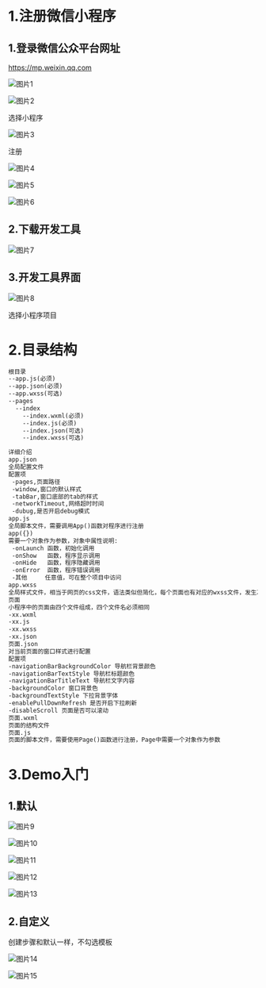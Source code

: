 # 1.注册微信小程序

## 1.登录微信公众平台网址 

https://mp.weixin.qq.com

![图片1](C:\Users\Administrator\Desktop\微信小程序\图片\图片1.png)

![图片2](C:\Users\Administrator\Desktop\微信小程序\图片\图片2.png)

选择小程序

![图片3](C:\Users\Administrator\Desktop\微信小程序\图片\图片3.png)

注册

![图片4](C:\Users\Administrator\Desktop\微信小程序\图片\图片4.png)

![图片5](C:\Users\Administrator\Desktop\微信小程序\图片\图片5.png)

![图片6](C:\Users\Administrator\Desktop\微信小程序\图片\图片6.png)

## 2.下载开发工具

![图片7](C:\Users\Administrator\Desktop\微信小程序\图片\图片7.png)

## 3.开发工具界面

![图片8](C:\Users\Administrator\Desktop\微信小程序\图片\图片8.png)

选择小程序项目

# 2.目录结构

```html
根目录
--app.js(必须)
--app.json(必须)
--app.wxss(可选)
--pages
  --index
    --index.wxml(必须)
    --index.js(必须)
    --index.json(可选)
    --index.wxss(可选)

详细介绍
app.json
全局配置文件
配置项
 -pages,页面路径
 -window,窗口的默认样式
 -tabBar,窗口底部的tab的样式
 -networkTimeout,网络超时时间
 -dubug,是否开启debug模式
app.js
全局脚本文件，需要调用App()函数对程序进行注册
app({})
需要一个对象作为参数，对象中属性说明:
 -onLaunch 函数，初始化调用
 -onShow   函数，程序显示调用
 -onHide   函数，程序隐藏调用
 -onError  函数，程序错误调用
 -其他     任意值，可在整个项目中访问
app.wxss
全局样式文件，相当于网页的css文件，语法类似但简化，每个页面也有对应的wxss文件，发生冲突以非全部为准
页面
小程序中的页面由四个文件组成，四个文件名必须相同
-xx.wxml
-xx.js
-xx.wxss
-xx.json
页面.json
对当前页面的窗口样式进行配置
配置项
-navigationBarBackgroundColor 导航栏背景颜色
-navigationBarTextStyle 导航栏标题颜色
-navigationBarTitleText 导航栏文字内容
-backgroundColor 窗口背景色
-backgroundTextStyle 下拉背景字体
-enablePullDownRefresh 是否开启下拉刷新
-disableScroll 页面是否可以滚动
页面.wxml
页面的结构文件
页面.js
页面的脚本文件，需要使用Page()函数进行注册，Page中需要一个对象作为参数
```

# 3.Demo入门

## 1.默认

![图片9](C:\Users\Administrator\Desktop\微信小程序\图片\图片9.png)

![图片10](C:\Users\Administrator\Desktop\微信小程序\图片\图片10.png)

![图片11](C:\Users\Administrator\Desktop\微信小程序\图片\图片11.png)

![图片12](C:\Users\Administrator\Desktop\微信小程序\图片\图片12.png)

![图片13](C:\Users\Administrator\Desktop\微信小程序\图片\图片13.png)

## 2.自定义

创建步骤和默认一样，不勾选模板

![图片14](C:\Users\Administrator\Desktop\微信小程序\图片\图片14.png)

![图片15](C:\Users\Administrator\Desktop\微信小程序\图片\图片15.png)